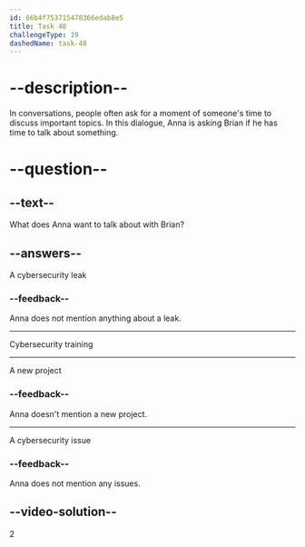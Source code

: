 ```yaml
---
id: 66b4f753715478366edab8e5
title: Task 48
challengeType: 19
dashedName: task-48
---
```

<!--
AUDIO REFERENCE:
Anna: Hi Brian, do you have a moment? I want to talk about our cybersecurity training.
-->

# --description--

In conversations, people often ask for a moment of someone's time to discuss important topics. In this dialogue, Anna is asking Brian if he has time to talk about something.

# --question--

## --text--

What does Anna want to talk about with Brian?

## --answers--

A cybersecurity leak

### --feedback--

Anna does not mention anything about a leak.

---

Cybersecurity training

---
A new project

### --feedback--

Anna doesn't mention a new project.

---

A cybersecurity issue

### --feedback--

Anna does not mention any issues.

## --video-solution--

2
